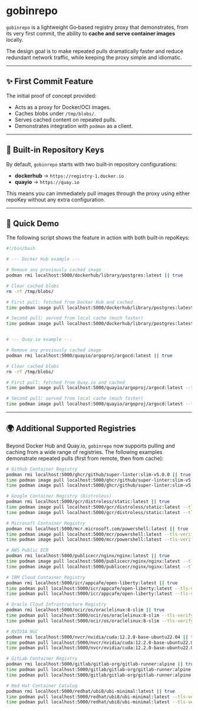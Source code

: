 # gobinrepo

`gobinrepo` is a lightweight Go‑based registry proxy that demonstrates, from its very first commit, the ability to **cache and serve container images** locally.

The design goal is to make repeated pulls dramatically faster and reduce redundant network traffic, while keeping the proxy simple and idiomatic.

---

## ✨ First Commit Feature

The initial proof of concept provided:

- Acts as a proxy for Docker/OCI images.
- Caches blobs under `/tmp/blobs/`.
- Serves cached content on repeated pulls.
- Demonstrates integration with `podman` as a client.

---

## 🔑 Built‑in Repository Keys

By default, `gobinrepo` starts with two built‑in repository configurations:

- **dockerhub** → `https://registry-1.docker.io`
- **quayio** → `https://quay.io`

This means you can immediately pull images through the proxy using either repoKey without any extra configuration.

---

## 🚀 Quick Demo

The following script shows the feature in action with both built‑in repoKeys:

```bash
#!/bin/bash

# --- Docker Hub example ---

# Remove any previously cached image
podman rmi localhost:5000/dockerhub/library/postgres:latest || true

# Clear cached blobs
rm -rf /tmp/blobs/

# First pull: fetched from Docker Hub and cached
time podman image pull localhost:5000/dockerhub/library/postgres:latest --tls-verify=false

# Second pull: served from local cache (much faster)
time podman image pull localhost:5000/dockerhub/library/postgres:latest --tls-verify=false


# --- Quay.io example ---

# Remove any previously cached image
podman rmi localhost:5000/quayio/argoproj/argocd:latest || true

# Clear cached blobs
rm -rf /tmp/blobs/

# First pull: fetched from Quay.io and cached
time podman image pull localhost:5000/quayio/argoproj/argocd:latest --tls-verify=false

# Second pull: served from local cache (much faster)
time podman image pull localhost:5000/quayio/argoproj/argocd:latest --tls-verify=false
```

---

## 🌍 Additional Supported Registries

Beyond Docker Hub and Quay.io, `gobinrepo` now supports pulling and caching from a wide range of registries.
The following examples demonstrate repeated pulls (first from remote, then from cache):

```bash
# GitHub Container Registry
podman rmi localhost:5000/ghcr/github/super-linter:slim-v5.0.0 || true
time podman image pull localhost:5000/ghcr/github/super-linter:slim-v5.0.0 --tls-verify=false
time podman image pull localhost:5000/ghcr/github/super-linter:slim-v5.0.0 --tls-verify=false

# Google Container Registry (Distroless)
podman rmi localhost:5000/gcr/distroless/static:latest || true
time podman image pull localhost:5000/gcr/distroless/static:latest --tls-verify=false
time podman image pull localhost:5000/gcr/distroless/static:latest --tls-verify=false

# Microsoft Container Registry
podman rmi localhost:5000/mcr.microsoft.com/powershell:latest || true
time podman image pull localhost:5000/mcr/powershell:latest --tls-verify=false
time podman image pull localhost:5000/mcr/powershell:latest --tls-verify=false

# AWS Public ECR
podman rmi localhost:5000/publicecr/nginx/nginx:latest || true
time podman image pull localhost:5000/publicecr/nginx/nginx:latest --tls-verify=false
time podman image pull localhost:5000/publicecr/nginx/nginx:latest --tls-verify=false

# IBM Cloud Container Registry
podman rmi localhost:5000/icr/appcafe/open-liberty:latest || true
time podman pull localhost:5000/icr/appcafe/open-liberty:latest --tls-verify=false
time podman pull localhost:5000/icr/appcafe/open-liberty:latest --tls-verify=false

# Oracle Cloud Infrastructure Registry
podman rmi localhost:5000/ocir/os/oraclelinux:8-slim || true
time podman pull localhost:5000/ocir/os/oraclelinux:8-slim --tls-verify=false
time podman pull localhost:5000/ocir/os/oraclelinux:8-slim --tls-verify=false

# NVIDIA NGC
podman rmi localhost:5000/nvcr/nvidia/cuda:12.2.0-base-ubuntu22.04 || true
time podman pull localhost:5000/nvcr/nvidia/cuda:12.2.0-base-ubuntu22.04 --tls-verify=false
time podman pull localhost:5000/nvcr/nvidia/cuda:12.2.0-base-ubuntu22.04 --tls-verify=false

# GitLab Container Registry
podman rmi localhost:5000/gitlab/gitlab-org/gitlab-runner:alpine || true
time podman pull localhost:5000/gitlab/gitlab-org/gitlab-runner:alpine --tls-verify=false
time podman pull localhost:5000/gitlab/gitlab-org/gitlab-runner:alpine --tls-verify=false

# Red Hat Container Catalog
podman rmi localhost:5000/redhat/ubi8/ubi-minimal:latest || true
time podman pull localhost:5000/redhat/ubi8/ubi-minimal:latest --tls-verify=false
time podman pull localhost:5000/redhat/ubi8/ubi-minimal:latest --tls-verify=false
```

